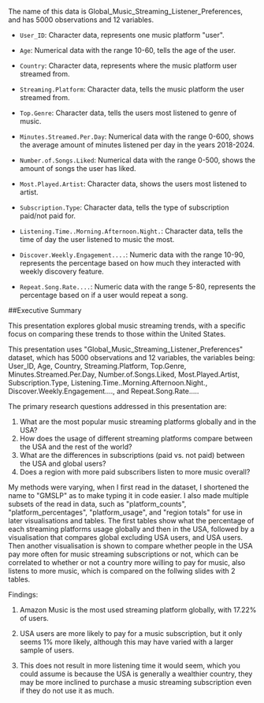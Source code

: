 The name of this data is Global_Music_Streaming_Listener_Preferences, and has 5000 observations and 12 variables.

- `User_ID`: Character data, represents one music platform "user".

- `Age`: Numerical data with the range 10-60, tells the age of the user.

- `Country`: Character data, represents where the music platform user streamed from.

- `Streaming.Platform`: Character data, tells the music platform the user streamed from.

- `Top.Genre`: Character data, tells the users most listened to genre of music.

- `Minutes.Streamed.Per.Day`: Numerical data with the range 0-600, shows the average amount of minutes listened per day in the years 2018-2024.

- `Number.of.Songs.Liked`: Numerical data with the range 0-500, shows the amount of songs the user has liked.

- `Most.Played.Artist`: Character data, shows the users most listened to artist.

- `Subscription.Type`: Character data, tells the type of subscription paid/not paid for.

- `Listening.Time..Morning.Afternoon.Night.`: Character data, tells the time of day the user listened to music the most.

- `Discover.Weekly.Engagement....`: Numeric data with the range 10-90, represents the percentage based on how much they interacted with weekly discovery feature.

- `Repeat.Song.Rate....`: Numeric data with the range 5-80, represents the percentage based on if a user would repeat a song.


##Executive Summary

This presentation explores global music streaming trends, with a specific focus on comparing these trends to those within the United States.

This presentation uses "Global_Music_Streaming_Listener_Preferences" dataset, which has 5000 observations and 12 variables, the variables being: User_ID, Age, Country, Streaming.Platform, Top.Genre, Minutes.Streamed.Per.Day, Number.of.Songs.Liked, Most.Played.Artist, Subscription.Type, Listening.Time..Morning.Afternoon.Night., Discover.Weekly.Engagement...., and Repeat.Song.Rate.....


The primary research questions addressed in this presentation are:

1.  What are the most popular music streaming platforms globally and in the USA?
2.  How does the usage of different streaming platforms compare between the USA and the rest of the world?
3.  What are the differences in subscriptions (paid vs. not paid) between the USA and global users?
4.  Does a region with more paid subscribers listen to more music overall?


My methods were varying, when I first read in the dataset, I shortened the name to "GMSLP" as to make typing it in code easier. I also made multiple subsets of the read in data, such as "platform_counts", "platform_percentages", "platform_usage", and "region totals" for use in later visualisations and tables. The first tables show what the percentage of each streaming platforms usage globally and then in the USA, followed by a visualisation that compares global excluding USA users, and USA users. Then another visualisation is shown to compare whether people in the USA pay more often for music streaming subscriptions or not, which can be correlated to whether or not a country more willing to pay for music, also listens to more music, which is compared on the follwing slides with 2 tables.

Findings:

1. Amazon Music is the most used streaming platform globally, with 17.22% of users.

2. USA users are more likely to pay for a music subscription, but it only seems 1% more likely, although this may have varied with a larger sample of users.

3. This does not result in more listening time it would seem, which you could assume is because the USA is generally a wealthier country, they may be more inclined to purchase a music streaming subscription even if they do not use it as much.
